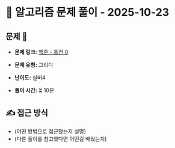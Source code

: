 # 📝 알고리즘 문제 풀이 - 2025-10-23

## 문제 📖

- **문제 링크:** [백준 - 동전 0](https://www.acmicpc.net/problem/11047)

- **문제 유형:** 그리디

- **난이도:** 실버4

- **풀이 시간:** ⏳ 10분

## ✍ 접근 방식

- (어떤 방법으로 접근했는지 설명)
- (다른 풀이를 참고했다면 어떤걸 배웠는지)
